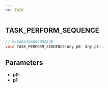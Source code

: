 ```yaml
---
ns: TASK
---
```

## TASK_PERFORM_SEQUENCE

```c
// 0x5ABA3986D90D8A3B
void TASK_PERFORM_SEQUENCE(Any p0, Any p1);
```

## Parameters
* **p0**:
* **p1**:
